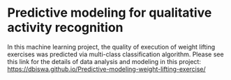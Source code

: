 # Predictive modeling for qualitative activity recognition
In this machine learning project, the quality of execution of weight lifting exercises was predicted via multi-class classification algorithm. 
Please see this link for the details of data analysis and modeling in this project:
https://dbiswa.github.io/Predictive-modeling-weight-lifting-exercise/
